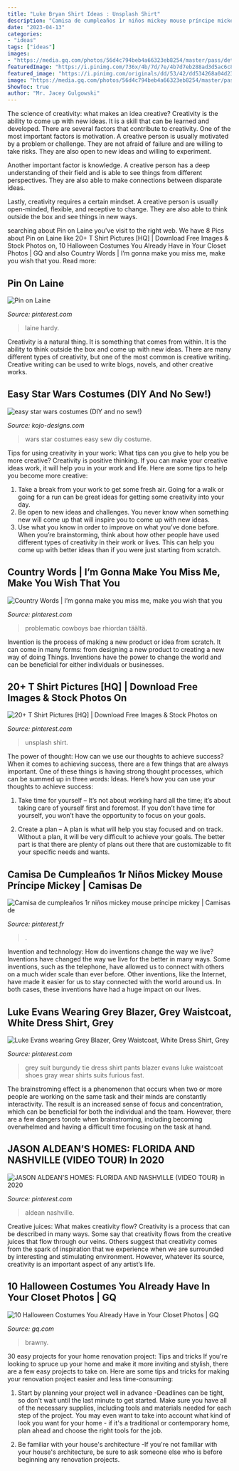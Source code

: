 ```yaml
---
title: "Luke Bryan Shirt Ideas : Unsplash Shirt"
description: "Camisa de cumpleaños 1r niños mickey mouse príncipe mickey"
date: "2023-04-13"
categories:
- "ideas"
tags: ["ideas"]
images:
- "https://media.gq.com/photos/56d4c794beb4a66323eb8254/master/pass/details-bryan-greenberg-brawny-man-halloween-costume.jpg"
featuredImage: "https://i.pinimg.com/736x/4b/7d/7e/4b7d7eb288ad3d5ac6c88b0c559a30fd--suit-vest-gray-suits.jpg"
featured_image: "https://i.pinimg.com/originals/dd/53/42/dd534268a04d2368d4c3d9af0ebe055a.jpg"
image: "https://media.gq.com/photos/56d4c794beb4a66323eb8254/master/pass/details-bryan-greenberg-brawny-man-halloween-costume.jpg"
ShowToc: true
author: "Mr. Jacey Gulgowski"
---
```



The science of creativity: what makes an idea creative?
Creativity is the ability to come up with new ideas. It is a skill that can be learned and developed. There are several factors that contribute to creativity.
One of the most important factors is motivation. A creative person is usually motivated by a problem or challenge. They are not afraid of failure and are willing to take risks. They are also open to new ideas and willing to experiment.

Another important factor is knowledge. A creative person has a deep understanding of their field and is able to see things from different perspectives. They are also able to make connections between disparate ideas.

Lastly, creativity requires a certain mindset. A creative person is usually open-minded, flexible, and receptive to change. They are also able to think outside the box and see things in new ways.

	

		
searching about Pin on Laine you've visit to the right web. We have 8 Pics about Pin on Laine like 20+ T Shirt Pictures [HQ] | Download Free Images &amp; Stock Photos on, 10 Halloween Costumes You Already Have in Your Closet Photos | GQ and also Country Words | I’m gonna make you miss me, make you wish that you. Read more:
		
    
## Pin On Laine

<img loading=lazy src="https://i.pinimg.com/736x/65/c8/b7/65c8b78ff7538e74b15d3e94a355d801.jpg" onerror="this.onerror=null;this.src='https://tse1.mm.bing.net/th?id=OIP.RYOinw1bjMXijfTevyM_yQHaEK&amp;pid=15.1';" alt="Pin on Laine">

_Source: pinterest.com_

>laine hardy. 

	

Creativity is a natural thing. It is something that comes from within. It is the ability to think outside the box and come up with new ideas. There are many different types of creativity, but one of the most common is creative writing. Creative writing can be used to write blogs, novels, and other creative works.

    
## Easy Star Wars Costumes (DIY And No Sew!)

<img loading=lazy src="http://kojo-designs.com/wp-content/uploads/2017/09/IMG_8821-002.jpg" onerror="this.onerror=null;this.src='https://tse4.mm.bing.net/th?id=OIP.ObWDUfRdMm6Vf0hizOc5vAHaLH&amp;pid=15.1';" alt="easy star wars costumes (DIY and no sew!)">

_Source: kojo-designs.com_

>wars star costumes easy sew diy costume. 

	

Tips for using creativity in your work: What tips can you give to help you be more creative?
Creativity is positive thinking. If you can make your creative ideas work, it will help you in your work and life. Here are some tips to help you become more creative: 
1. Take a break from your work to get some fresh air. Going for a walk or going for a run can be great ideas for getting some creativity into your day. 
2. Be open to new ideas and challenges. You never know when something new will come up that will inspire you to come up with new ideas. 
3. Use what you know in order to improve on what you’ve done before. When you’re brainstorming, think about how other people have used different types of creativity in their work or lives. This can help you come up with better ideas than if you were just starting from scratch. 

    
## Country Words | I’m Gonna Make You Miss Me, Make You Wish That You

<img loading=lazy src="https://i.pinimg.com/736x/e3/9a/b8/e39ab899c177dc166057fca812e21e19--house-party-a-house.jpg" onerror="this.onerror=null;this.src='https://tse1.mm.bing.net/th?id=OIP.137Cd_V_BI7RvBZnNBWpTwHaJ4&amp;pid=15.1';" alt="Country Words | I’m gonna make you miss me, make you wish that you">

_Source: pinterest.com_

>problematic cowboys bae rhiordan täältä. 

	

Invention is the process of making a new product or idea from scratch. It can come in many forms: from designing a new product to creating a new way of doing Things. Inventions have the power to change the world and can be beneficial for either individuals or businesses.

    
## 20+ T Shirt Pictures [HQ] | Download Free Images &amp; Stock Photos On

<img loading=lazy src="https://i.pinimg.com/736x/4e/65/37/4e65374bb87bec7d9f8f24493a4d5d1b.jpg" onerror="this.onerror=null;this.src='https://tse4.mm.bing.net/th?id=OIP.VkTZO5afW2cv5_OYQ8CejAHaLH&amp;pid=15.1';" alt="20+ T Shirt Pictures [HQ] | Download Free Images &amp; Stock Photos on">

_Source: pinterest.com_

>unsplash shirt. 

	

The power of thought: How can we use our thoughts to achieve success?
When it comes to achieving success, there are a few things that are always important. One of these things is having strong thought processes, which can be summed up in three words: Ideas. Here’s how you can use your thoughts to achieve success: 
1. Take time for yourself – It’s not about working hard all the time; it’s about taking care of yourself first and foremost. If you don’t have time for yourself, you won’t have the opportunity to focus on your goals.

2. Create a plan – A plan is what will help you stay focused and on track. Without a plan, it will be very difficult to achieve your goals. The better part is that there are plenty of plans out there that are customizable to fit your specific needs and wants.


    
## Camisa De Cumpleaños 1r Niños Mickey Mouse Príncipe Mickey | Camisas De

<img loading=lazy src="https://i.pinimg.com/originals/dd/53/42/dd534268a04d2368d4c3d9af0ebe055a.jpg" onerror="this.onerror=null;this.src='https://tse4.mm.bing.net/th?id=OIP.awbSzgHY1RtBo6sedRwswwHaHa&amp;pid=15.1';" alt="Camisa de cumpleaños 1r niños mickey mouse príncipe mickey | Camisas de">

_Source: pinterest.fr_

>. 

	

Invention and technology: How do inventions change the way we live?
Inventions have changed the way we live for the better in many ways. Some inventions, such as the telephone, have allowed us to connect with others on a much wider scale than ever before. Other inventions, like the Internet, have made it easier for us to stay connected with the world around us. In both cases, these inventions have had a huge impact on our lives.

    
## Luke Evans Wearing Grey Blazer, Grey Waistcoat, White Dress Shirt, Grey

<img loading=lazy src="https://i.pinimg.com/736x/4b/7d/7e/4b7d7eb288ad3d5ac6c88b0c559a30fd--suit-vest-gray-suits.jpg" onerror="this.onerror=null;this.src='https://tse3.mm.bing.net/th?id=OIP.Mvni2bFBDRAACkf6ahI1sQHaLG&amp;pid=15.1';" alt="Luke Evans wearing Grey Blazer, Grey Waistcoat, White Dress Shirt, Grey">

_Source: pinterest.com_

>grey suit burgundy tie dress shirt pants blazer evans luke waistcoat shoes gray wear shirts suits furious fast. 

	

The brainstroming effect is a phenomenon that occurs when two or more people are working on the same task and their minds are constantly interactivity. The result is an increased sense of focus and concentration, which can be beneficial for both the individual and the team. However, there are a few dangers tonote when brainstroming, including becoming overwhelmed and having a difficult time focusing on the task at hand.

    
## JASON ALDEAN’S HOMES: FLORIDA AND NASHVILLE (VIDEO TOUR) In 2020

<img loading=lazy src="https://i.pinimg.com/736x/02/88/03/0288037388754dc72281a49f1a304cbc.jpg" onerror="this.onerror=null;this.src='https://tse2.mm.bing.net/th?id=OIP.jHA97sDIf5NuDktopNUR8QHaD3&amp;pid=15.1';" alt="JASON ALDEAN’S HOMES: FLORIDA AND NASHVILLE (VIDEO TOUR) in 2020">

_Source: pinterest.com_

>aldean nashville. 

	

Creative juices: What makes creativity flow?
Creativity is a process that can be described in many ways. Some say that creativity flows from the creative juices that flow through our veins. Others suggest that creativity comes from the spark of inspiration that we experience when we are surrounded by interesting and stimulating environment. However, whatever its source, creativity is an important aspect of any artist’s life.

    
## 10 Halloween Costumes You Already Have In Your Closet Photos | GQ

<img loading=lazy src="https://media.gq.com/photos/56d4c794beb4a66323eb8254/master/pass/details-bryan-greenberg-brawny-man-halloween-costume.jpg" onerror="this.onerror=null;this.src='https://tse4.mm.bing.net/th?id=OIP.6379t4fJTFfN8cD4S7j31AHaKj&amp;pid=15.1';" alt="10 Halloween Costumes You Already Have in Your Closet Photos | GQ">

_Source: gq.com_

>brawny. 

	

30 easy projects for your home renovation project: Tips and tricks
If you're looking to spruce up your home and make it more inviting and stylish, there are a few easy projects to take on. Here are some tips and tricks for making your renovation project easier and less time-consuming:
1. Start by planning your project well in advance -Deadlines can be tight, so don't wait until the last minute to get started. Make sure you have all of the necessary supplies, including tools and materials needed for each step of the project. You may even want to take into account what kind of look you want for your home - if it's a traditional or contemporary home, plan ahead and choose the right tools for the job.

2. Be familiar with your house's architecture -If you're not familiar with your house's architecture, be sure to ask someone else who is before beginning any renovation projects.

